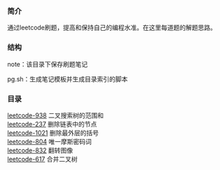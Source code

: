 ### 简介

通过leetcode刷题，提高和保持自己的编程水准。在这里每道题的解题思路。

### 结构

note：该目录下保存刷题笔记

pg.sh：生成笔记模板并生成目录索引的脚本

### 目录

[leetcode-938](./note/leetcode-938.md) 二叉搜索树的范围和  
[leetcode-237](./note/leetcode-237.md) 删除链表中的节点  
[leetcode-1021](./note/leetcode-1021.md) 删除最外层的括号  
[leetcode-804](./note/leetcode-804.md) 唯一摩斯密码词  
[leetcode-832](./note/leetcode-832.md) 翻转图像  
[leetcode-617](./note/leetcode-617.md) 合并二叉树  
